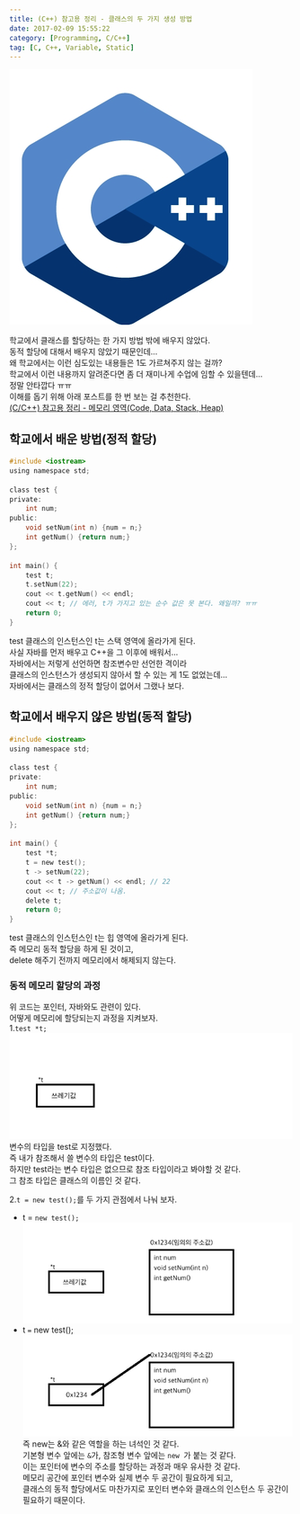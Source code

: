 ```yaml
---
title: (C++) 참고용 정리 - 클래스의 두 가지 생성 방법
date: 2017-02-09 15:55:22
category: [Programming, C/C++]
tag: [C, C++, Variable, Static]
---
```

![](Cpp-ref-002/thumb.png)

학교에서 클래스를 할당하는 한 가지 방법 밖에 배우지 않았다.  
동적 할당에 대해서 배우지 않았기 때문인데...  
왜 학교에서는 이런 심도있는 내용들은 1도 가르쳐주지 않는 걸까?  
학교에서 이런 내용까지 알려준다면 좀 더 재미나게 수업에 임할 수 있을텐데...  
정말 안타깝다 ㅠㅠ  
이해를 돕기 위해 아래 포스트를 한 번 보는 걸 추천한다.  
[(C/C++) 참고용 정리 - 메모리 영역(Code, Data, Stack, Heap)](/2017/02/09/C-ref-004/)

## 학교에서 배운 방법(정적 할당)
```C
#include <iostream>
using namespace std;
 
class test {
private:
    int num;
public:
    void setNum(int n) {num = n;}
    int getNum() {return num;}
};
 
int main() {
    test t;
    t.setNum(22);
    cout << t.getNum() << endl;
    cout << t; // 에러, t가 가지고 있는 순수 값은 못 본다. 왜일까? ㅠㅠ
    return 0;
}
```
test 클래스의 인스턴스인 t는 스택 영역에 올라가게 된다.  
사실 자바를 먼저 배우고 C++을 그 이후에 배워서...  
자바에서는 저렇게 선언하면 참조변수만 선언한 격이라  
클래스의 인스턴스가 생성되지 않아서 할 수 있는 게 1도 없었는데...  
자바에서는 클래스의 정적 할당이 없어서 그랬나 보다.

## 학교에서 배우지 않은 방법(동적 할당)
```C
#include <iostream>
using namespace std;

class test {
private:
    int num;
public:
    void setNum(int n) {num = n;}
    int getNum() {return num;}
};

int main() {
    test *t;
    t = new test();
    t -> setNum(22);
    cout << t -> getNum() << endl; // 22
    cout << t; // 주소값이 나옴.
    delete t;
    return 0;
}
```
test 클래스의 인스턴스인 t는 힙 영역에 올라가게 된다.  
즉 메모리 동적 할당을 하게 된 것이고,  
delete 해주기 전까지 메모리에서 해제되지 않는다.    

### 동적 메모리 할당의 과정
위 코드는 포인터, 자바와도 관련이 있다.  
어떻게 메모리에 할당되는지 과정을 지켜보자.  
1.`test *t;`  
![아직 쓸만한 것은 아무런 내용도 없다.](Cpp-ref-002/memory01.png)  
변수의 타입을 test로 지정했다.  
즉 내가 참조해서 쓸 변수의 타입은 test이다.  
하지만 test라는 변수 타입은 없으므로 참조 타입이라고 봐야할 것 같다.  
그 참조 타입은 클래스의 이름인 것 같다.

2.`t = new test();`를 두 가지 관점에서 나눠 보자.  
* t = `new test();`  
![임의의 메모리 공간에 t 클래스의 인스턴스가 생성된다.](Cpp-ref-002/memory02.png)  
* t `=` new test();  
![임의의 메모리 공간에 생성된 t 클래스의 인스턴스의 주소를 포인터 변수 t에 할당했다.](Cpp-ref-002/memory03.png)  
즉 new는 &와 같은 역할을 하는 녀석인 것 같다.  
기본형 변수 앞에는 `&`가, 참조형 변수 앞에는 `new `가 붙는 것 같다.  
이는 포인터에 변수의 주소를 할당하는 과정과 매우 유사한 것 같다.  
메모리 공간에 포인터 변수와 실제 변수 두 공간이 필요하게 되고,  
클래스의 동적 할당에서도 마찬가지로 포인터 변수와 클래스의 인스턴스 두 공간이 필요하기 때문이다.